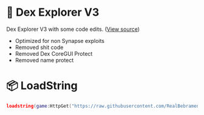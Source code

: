 # 📑 Dex Explorer V3

Dex Explorer V3 with some code edits. ([View source](https://github.com/RealBebramen/Dex-v3/blob/main/main/Dex/Explorer/V3/Code%20Edit/By%20RealBebramen/src.lua))

- Optimized for non Synapse exploits
- Removed shit code
- Removed Dex CoreGUI Protect
- Removed name protect

# 📦 LoadString


```lua
loadstring(game:HttpGet("https://raw.githubusercontent.com/RealBebramen/Dex-V3/main/Dex/V3.lua"))()
```

